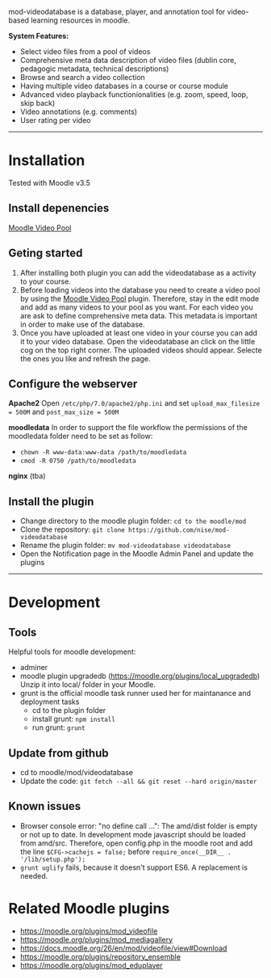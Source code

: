 mod-videodatabase is a database, player, and annotation tool for video-based learning resources in moodle.

**System Features:**
* Select video files from a pool of videos
* Comprehensive meta data description of video files (dublin core, pedagogic metadata, technical descriptions)
* Browse and search a video collection
* Having multiple video databases in a course or course module
* Advanced video playback functionionalities (e.g. zoom, speed, loop, skip back)
* Video annotations (e.g. comments)
* User rating per video

---
# Installation
Tested with Moodle v3.5

## Install depenencies
[Moodle Video Pool](https://github.com/nise/moodle-video-pool)

## Geting started
1. After installing both plugin you can add the videodatabase as a activity to your course. 
2. Before loading videos into the database you need to create a video pool by using the [Moodle Video Pool](https://github.com/nise/moodle-video-pool) plugin. Therefore, stay in the edit mode and add as many videos to your pool as you want. For each video you are ask to define comprehensive meta data. This metadata is important in order to make use of the database.
3. Once you have uploaded at least one video in your course you can add it to your video database. Open the videodatabase an click on the little cog on the top right corner. The uploaded videos should appear. Selecte the ones you like and refresh the page.
 

## Configure the webserver
**Apache2**
Open `/etc/php/7.0/apache2/php.ini` and set `upload_max_filesize = 500M` and `post_max_size = 500M`

**moodledata**
In order to support the file workflow the permissions of the moodledata folder need to be set as follow:
* `chown -R www-data:www-data /path/to/moodledata`
* `cmod -R 0750 /path/to/moodledata`

**nginx**
(tba)


## Install the plugin
* Change directory to the moodle plugin folder: `cd to the moodle/mod`
* Clone the repository: `git clone https://github.com/nise/mod-videodatabase`
* Rename the plugin folder: `mv mod-videodatabase videodatabase`
* Open the Notification page in the Moodle Admin Panel and update the plugins

---
# Development
## Tools
Helpful tools for moodle development: 
* adminer
* moodle plugin upgradedb (https://moodle.org/plugins/local_upgradedb)
    Unzip it into local/ folder in your Moodle.
* grunt is the official moodle task runner used her for maintanance and deployment tasks
  - cd to the plugin folder
  - install grunt: `npm install`
  - run grunt: `grunt` 

## Update from github
* cd to moodle/mod/videodatabase
* Update the code: `git fetch --all && git reset --hard origin/master`

## Known issues
* Browser console error: "no define call ...": The amd/dist folder is empty or not up to date. In development mode javascript should be loaded from amd/src. Therefore, open config.php in the moodle root and add the line `$CFG->cachejs = false;` before `require_once(__DIR__ . '/lib/setup.php');`
* `grunt uglify` fails, because it doesn't support ES6. A replacement is needed.

# Related Moodle plugins
* https://moodle.org/plugins/mod_videofile
* https://moodle.org/plugins/mod_mediagallery
* https://docs.moodle.org/26/en/mod/videofile/view#Download
* https://moodle.org/plugins/repository_ensemble
* https://moodle.org/plugins/mod_eduplayer
